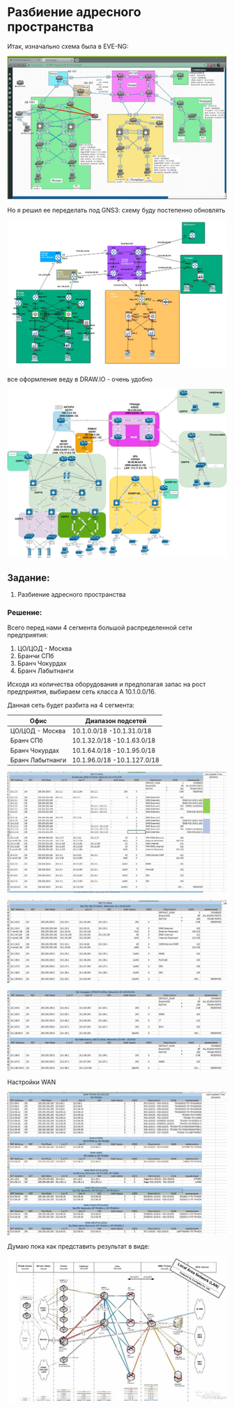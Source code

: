 # Разбиение адресного пространства #

Итак, изначально схема была в EVE-NG:

![](/LECTURES/MODULE02/Lecture10/pictures/16.jpg)

Но я решил ее переделать под GNS3: cхему буду постепенно обновлять

![](/LECTURES/MODULE02/Lecture10/pictures/17.jpg)

все оформление веду в DRAW.IO - очень удобно

![](/LECTURES/MODULE02/Lecture10/pictures/31.jpg)

##  Задание:
1. Разбиение адресного пространства

###  Решение:
Всего перед нами 4 сегмента большой распределенной сети предприятия:
1. ЦО/ЦОД - Москва
2. Бранчи СПб
3. Бранч Чокурдах
4. Бранч Лабытнанги

Исходя из количества оборудования и предполагая запас на рост предприятия, выбираем сеть класса А 10.1.0.0/16.

Данная сеть будет разбита на 4 сегмента:

| Офис  | Диапазон подсетей  | 
|---|---|
| ЦО/ЦОД - Москва  | 10.1.0.0/18 -10.1.31.0/18  |
| Бранч СПб  | 10.1.32.0/18 -10.1.63.0/18 |
| Бранч Чокурдах  | 10.1.64.0/18 -10.1.95.0/18 | 
| Бранч Лабытнанги  | 10.1.96.0/18 -10.1.127.0/18 |

![](/LECTURES/MODULE02/Lecture10/pictures/18.jpg)

![](/LECTURES/MODULE02/Lecture10/pictures/19.jpg)

![](/LECTURES/MODULE02/Lecture10/pictures/22.jpg)

Настройки WAN

![](/LECTURES/MODULE02/Lecture10/pictures/23.jpg)

Думаю пока как представить результат в виде:

![](/LECTURES/MODULE02/Lecture10/pictures/20.jpg)